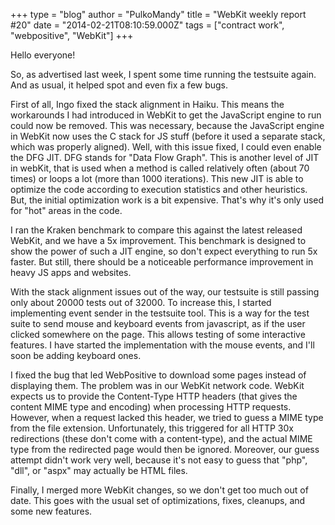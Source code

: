 +++
type = "blog"
author = "PulkoMandy"
title = "WebKit weekly report #20"
date = "2014-02-21T08:10:59.000Z"
tags = ["contract work", "webpositive", "WebKit"]
+++

Hello everyone!

So, as advertised last week, I spent some time running the testsuite again. And as usual, it helped spot and even fix a few bugs.
<!--more-->
First of all, Ingo fixed the stack alignment in Haiku. This means the workarounds I had introduced in WebKit to get the JavaScript engine to run could now be removed. This was necessary, because the JavaScript engine in WebKit now uses the C stack for JS stuff (before it used a separate stack, which was properly aligned). Well, with this issue fixed, I could even enable the DFG JIT. DFG stands for "Data Flow Graph". This is another level of JIT in webKit, that is used when a method is called relatively often (about 70 times) or loops a lot (more than 1000 iterations). This new JIT is able to optimize the code according to execution statistics and other heuristics. But, the initial optimization work is a bit expensive. That's why it's only used for "hot" areas in the code.

I ran the Kraken benchmark to compare this against the latest released WebKit, and we have a 5x improvement. This benchmark is designed to show the power of such a JIT engine, so don't expect everything to run 5x faster. But still, there should be a noticeable performance improvement in heavy JS apps and websites.

With the stack alignment issues out of the way, our testsuite is still passing only about 20000 tests out of 32000. To increase this, I started implementing event sender in the testsuite tool. This is a way for the test suite to send mouse and keyboard events from javascript, as if the user clicked somewhere on the page. This allows testing of some interactive features. I have started the implementation with the mouse events, and I'll soon be adding keyboard ones.

I fixed the bug that led WebPositive to download some pages instead of displaying them. The problem was in our WebKit network code. WebKit expects us to provide the Content-Type HTTP headers (that gives the content MIME type and encoding) when processing HTTP requests. However, when a request lacked this header, we tried to guess a MIME type from the file extension. Unfortunately, this triggered for all HTTP 30x redirections (these don't come with a content-type), and the actual MIME type from the redirected page would then be ignored. Moreover, our guess attempt didn't work very well, because it's not easy to guess that "php", "dll", or "aspx" may actually be HTML files.

Finally, I merged more WebKit changes, so we don't get too much out of date. This goes with the usual set of optimizations, fixes, cleanups, and some new features.